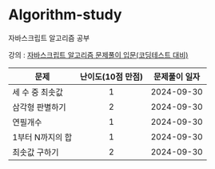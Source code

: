 # Algorithm-study


자바스크립트 알고리즘 공부  

강의 : [자바스크립트 알고리즘 문제풀이 입문(코딩테스트 대비)](https://www.inflearn.com/course/%EC%9E%90%EB%B0%94%EC%8A%A4%ED%81%AC%EB%A6%BD%ED%8A%B8-%EC%95%8C%EA%B3%A0%EB%A6%AC%EC%A6%98-%EB%AC%B8%EC%A0%9C%ED%92%80%EC%9D%B4/dashboard)

|문제|난이도(10점 만점)|문제풀이 일자|
|------|:---:|---|
|세 수 중 최솟값|1|2024-09-30|
|삼각형 판별하기|2|2024-09-30|
|연필개수|1|2024-09-30|
|1부터 N까지의 합|1|2024-09-30|
|최솟값 구하기|2|2024-09-30|
